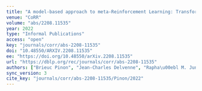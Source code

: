 ```yaml
---
title: "A model-based approach to meta-Reinforcement Learning: Transformers and tree search."
venue: "CoRR"
volume: "abs/2208.11535"
year: 2022
type: "Informal Publications"
access: "open"
key: "journals/corr/abs-2208-11535"
doi: "10.48550/ARXIV.2208.11535"
ee: "https://doi.org/10.48550/arXiv.2208.11535"
url: "https://dblp.org/rec/journals/corr/abs-2208-11535"
authors: ["Brieuc Pinon", "Jean-Charles Delvenne", "Rapha\u00ebl M. Jungers"]
sync_version: 3
cite_key: "journals/corr/abs-2208-11535/Pinon/2022"
---
```

